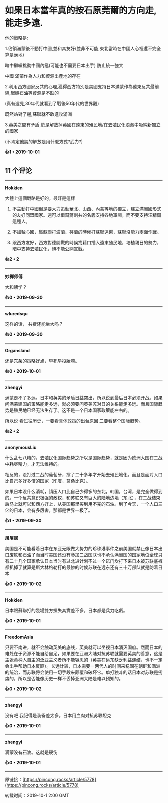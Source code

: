# 如果日本當年真的按石原莞爾的方向走,能走多遠. 

他的戰略是:

1.佔領滿蒙後不動打中國,並和其友好(並非不可能,東北當時在中國人心裡還不完全算是漢地)

暗中繼續挑動中國內亂(可能也不需要日本出手) 防止統一強大

中國 滿蒙作為人力和資源出產地的存在

2.利用西方國家反共的心理,獲得西方特別是美國支持日本滿蒙作為遠東反共最前線,起碼石油等資源是不缺的

(真有遠見,30年代就看到了戰後50年代的世界觀)

既然站對了邊,蘇聯就不敢進攻滿洲

3.英美之間有矛盾,於是解放掉英國在遠東的殖民地/在去殖民化浪潮中吸納新獨立的國家

(不肯定他說的解放是用什麼方式?武力?)

**👍1 • 2019-10-01**

## 11 个评论

---
**Hokkien**

大體上這個戰略是好的。最好是這樣

1. 不主動打中國但是要大力策動華北、山西、內蒙等地的獨立，建立滿洲國形式的友好同盟國家。還可以借幫蔣剿共的名義支持各地軍閥，而不要支持汪精衛這種人。

2. 不加軸心國，趁蘇聯打波蘭、芬蘭的時候打蘇聯遠東，蘇聯沒能力兩面作戰。

3. 跟西方友好，西方對德開戰的時候找藉口插入遠東殖民地，培植親日的勢力，暗中支持去殖民化，絕不能公開宣戰。 

**👍2 • 2**

---
**妙禅师傅**

大和姨学？ 

**👍0 • 2019-09-30**

---
**wluredsqu**

这样的话， 共费还能坐大吗？ 

**👍0 • 2019-09-30**

---
**Organsland**

还是东条的策略好点，早死早投胎嘛。 

**👍0 • 2019-10-01**

---
**zhengyi**

满蒙走不了多远。日本和英美的矛盾日益突出，所以说到最后日本必须开战。如果问满蒙建国的策略能走多远，就必须要问英美苏对日的关系能走多远。而且国际趋势是殖民地已经无法生存了。这不是一个日本国家政策能左右的。

所以说 看过往历史，一要看具体政策的出台原因 二要看整个国际趋势。 

**👍2 • 2**

---
**anonymousLiu**

什么乱七八糟的，去殖民化国际趋势之所以是国际趋势，就是因为欧洲大国在二战中耗尽精力，才无法维持的。

相反的，没打过二战的葡萄牙，撑了二十多年才开始去殖民地化。而且是面对人口比自己多好多倍的国家（印度，莫桑比克）。

如果日本没什么消耗，镇压人口比自己少得多的东北，韩国，台湾，是完全做得到的。一个反共意识极强的政权，和苏联又有巨大的陆地边境（东北），在二战结束后马上就可以和西方好上，从美国那里买到用不完的石油。到了今天，一个人口三亿的日本，会有多厉害，那都是世界一极了。 

**👍1 • 2019-09-30**

---
**屠屠屠**

美国是不可能看着日本在东亚无限做大势力的珍珠港事件之前美国就禁止像日本出口废铁和石油了而当时美国还没有参加二战国联也不承认满洲国的国家地位全球只有二十几个国家承认日本当时有过北进计划不过一个诺门坎打下来日本被苏联底裤都扒掉了就算是斯大林格勒打的最惨的时候苏联在远东还有三十万部队就是防着日本 

**👍0 • 2019-10-02**

---
**Hokkien**

日本跟蘇聯打的幾場雙方損失其實差不多，日本都是兵力吃虧。 

**👍0 • 2019-10-01**

---
**FreedomAsia**

只要不南进，就不会触动英美的底线，英美就可以坐视日本消灭国府。然而日本的难处在于资源不能自给自足，如果要在亚洲大陆对抗苏联就需要英美的善意，这是主张黄种人自主的泛亚主义者所不能容忍的（英美在远东缺乏利益连结，也不一定会出手帮助日本反匪）。长远计较，日本需要一两代人的时间来稳固在朝鲜和满洲的统治，而苏联将会使用一切手段来颠覆和破坏它。单打独斗的话日本对苏联是劣势的，所以是否能像历史一样不丢掉亚洲大陆是难以预知的。 

**👍0 • 2019-10-02**

---
**zhengyi**

没有吧 我记得是装备差太多。日本用血肉对抗苏联坦克 

**👍0 • 2019-10-01**

---
**zhengyi**

满蒙没有石油。这就是硬伤 

**👍0 • 2019-10-01**

---
原链接：[https://pincong.rocks/article/5778](https://pincong.rocks/article/5778)

转载时间：2019-10-1 2:00 GMT